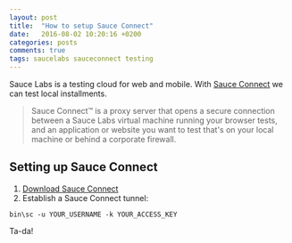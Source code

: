 ```yaml
---
layout: post
title:  "How to setup Sauce Connect"
date:   2016-08-02 10:20:16 +0200
categories: posts
comments: true
tags: saucelabs sauceconnect testing
---
```

Sauce Labs is a testing cloud for web and mobile. With [Sauce Connect](https://wiki.saucelabs.com/display/DOCS/Sauce+Connect+Proxy) we can test local installments.

> Sauce Connect™ is a proxy server that opens a secure connection between a Sauce Labs virtual machine running your browser tests, and an application or website you want to test that's on your local machine or behind a corporate firewall. 

## Setting up Sauce Connect
  
  1. [Download Sauce Connect](https://wiki.saucelabs.com/display/DOCS/Sauce+Connect+Proxy)
  2. Establish a Sauce Connect tunnel:

```
bin\sc -u YOUR_USERNAME -k YOUR_ACCESS_KEY
```

Ta-da!